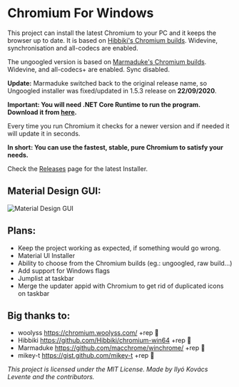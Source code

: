# Chromium For Windows
This project can install the latest Chromium to your PC and it keeps the browser up to date. It is based on [Hibbiki's Chromium builds](https://github.com/Hibbiki/chromium-win64).
Widevine, synchronisation and all-codecs are enabled.

The ungoogled version is based on [Marmaduke's Chromium builds](https://github.com/macchrome/winchrome/).
Widevine, and all-codecs+ are enabled. Sync disabled.

**Update:** Marmaduke switched back to the original release name, so Ungoogled installer was fixed/updated in 1.5.3 release on **22/09/2020**.

**Important: You will need .NET Core Runtime to run the program. Download it from [here](https://dotnet.microsoft.com/download).**

Every time you run Chromium it checks for a newer version and if needed it will update it in seconds.

**In short: You can use the fastest, stable, pure Chromium to satisfy your needs.**

Check the [Releases](https://github.com/iklevente/ChromiumForWindows/releases/latest) page for the latest Installer.

## Material Design GUI:
![Material Design GUI](https://raw.githubusercontent.com/iklevente/ChromiumForWindows/master/ChromiumForWindows/stable%20(Hibbiki)/Images/chromiumforwindowsgui.PNG)


## Plans:
- Keep the project working as expected, if something would go wrong.
- Material UI Installer
- Ability to choose from the Chromium builds (eg.: ungoogled, raw build...)
- Add support for Windows flags
- Jumplist at taskbar
- Merge the updater appid with Chromium to get rid of duplicated icons on taskbar
 
 ## Big thanks to:
 - woolyss https://chromium.woolyss.com/ +rep 🍺
 - Hibbiki https://github.com/Hibbiki/chromium-win64 +rep 🍺
 - Marmaduke https://github.com/macchrome/winchrome/ +rep 🍺
 - mikey-t https://gist.github.com/mikey-t +rep 🍺
 

*This project is licensed under the MIT License. Made by Ilyó Kovács Levente and the contributors.*
